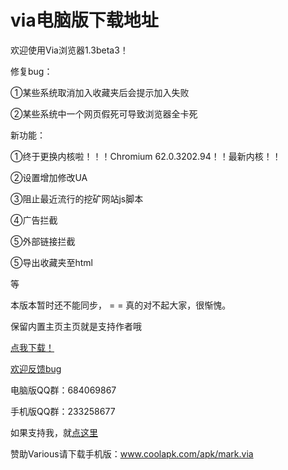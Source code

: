 # via电脑版下载地址

欢迎使用Via浏览器1.3beta3！

修复bug：

①某些系统取消加入收藏夹后会提示加入失败

②某些系统中一个网页假死可导致浏览器全卡死


新功能：

①终于更换内核啦！！！Chromium 62.0.3202.94！！最新内核！！

②设置增加修改UA

③阻止最近流行的挖矿网站js脚本

④广告拦截

⑤外部链接拦截

⑤导出收藏夹至html


等

本版本暂时还不能同步， = = 真的对不起大家，很惭愧。


保留内置主页主页就是支持作者哦

[点我下载！](https://pan.baidu.com/s/1bpfgmrd)

[欢迎反馈bug](https://github.com/dmlgzs/forum/issues/4)

电脑版QQ群：684069867

手机版QQ群：233258677

如果支持我，就[点这里](https://github.com/dmlgzs/forum/blob/master/支持作者几种方法.md)

赞助Various请下载手机版：www.coolapk.com/apk/mark.via
